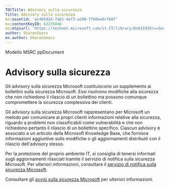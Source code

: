 ```yaml
---
TOCTitle: Advisory sulla sicurezza
Title: Advisory sulla sicurezza
ms:assetid: 'ac405d2d-7ab1-4ef3-a290-ffb0ee6cfb0f'
ms:contentKeyID: 62235840
ms:mtpsurl: 'https://technet.microsoft.com/it-IT/library/Dn631936(v=Security.10)'
author: SharonSears
ms.author: SharonSears
---
```


Modello MSRC ppDocument

Advisory sulla sicurezza
========================

Gli advisory sulla sicurezza Microsoft costituiscono un supplemento ai bollettini sulla sicurezza Microsoft. Essi risolvono modifiche alla sicurezza che non richiedono il rilascio di un bollettino ma possono comunque compromettere la sicurezza complessiva dei clienti.

Gli advisory sulla sicurezza Microsoft rappresentano per Microsoft un metodo per comunicare ai propri clienti informazioni relative alla sicurezza, riguardo a problemi non classificabili come vulnerabilità e che non richiedono pertanto il rilascio di un bollettino specifico. Ciascun advisory è associato a un articolo della Microsoft Knowledge Base, che fornisce informazioni aggiuntive sulle modifiche o gli aggiornamenti distribuiti con il rilascio dell'advisory stesso.

Per la protezione del proprio ambiente IT, si consiglia di tenersi informati sugli aggiornamenti rilasciati tramite il servizio di notifica sulla sicurezza Microsoft. Per ulteriori informazioni, consultare il [servizio di notifica sulla sicurezza Microsoft](http://technet.microsoft.com/security/dd252948).

Consultare gli [avvisi sulla sicurezza Microsoft](https://technet.microsoft.com/security/advisory) per ulteriori informazioni.

